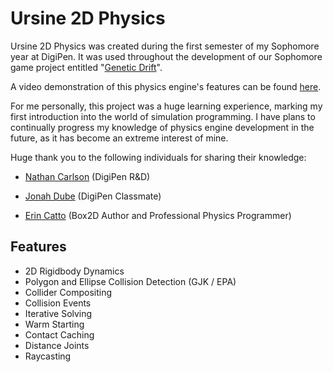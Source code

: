 # Ursine 2D Physics

Ursine 2D Physics was created during the first semester of my Sophomore year at DigiPen.  It was used throughout the development of our Sophomore game project entitled "[Genetic Drift](http://games.digipen.edu/games/genetic-drift)".

A video demonstration of this physics engine's features can be found [here](https://www.youtube.com/watch?v=4ZwSUhlDfq4).

For me personally, this project was a huge learning experience, marking my first introduction into the world of simulation programming.  I have plans to continually progress my knowledge of physics engine development in the future, as it has become an extreme interest of mine.

Huge thank you to the following individuals for sharing their knowledge:

+ [Nathan Carlson](http://www.digipenresearch.com/team) (DigiPen R&D)

+ [Jonah Dube](http://www.dubejonah.com/) (DigiPen Classmate)

+ [Erin Catto](http://box2d.org/) (Box2D Author and Professional Physics Programmer)

## Features
+ 2D Rigidbody Dynamics
+ Polygon and Ellipse Collision Detection (GJK / EPA)
+ Collider Compositing
+ Collision Events
+ Iterative Solving
+ Warm Starting
+ Contact Caching
+ Distance Joints
+ Raycasting
